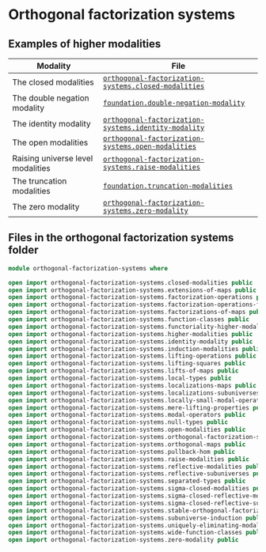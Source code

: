 # Orthogonal factorization systems

## Examples of higher modalities

| Modality                          | File                                                                                                          |
| --------------------------------- | ------------------------------------------------------------------------------------------------------------- |
| The closed modalities             | [`orthogonal-factorization-systems.closed-modalities`](orthogonal-factorization-systems.closed-modalities.md) |
| The double negation modality      | [`foundation.double-negation-modality`](foundation.double-negation-modality.md)                               |
| The identity modality             | [`orthogonal-factorization-systems.identity-modality`](orthogonal-factorization-systems.identity-modality.md) |
| The open modalities               | [`orthogonal-factorization-systems.open-modalities`](orthogonal-factorization-systems.open-modalities.md)     |
| Raising universe level modalities | [`orthogonal-factorization-systems.raise-modalities`](orthogonal-factorization-systems.raise-modalities.md)   |
| The truncation modalities         | [`foundation.truncation-modalities`](foundation.truncation-modalities.md)                                     |
| The zero modality                 | [`orthogonal-factorization-systems.zero-modality`](orthogonal-factorization-systems.zero-modality.md)         |

## Files in the orthogonal factorization systems folder

```agda
module orthogonal-factorization-systems where

open import orthogonal-factorization-systems.closed-modalities public
open import orthogonal-factorization-systems.extensions-of-maps public
open import orthogonal-factorization-systems.factorization-operations public
open import orthogonal-factorization-systems.factorization-operations-function-classes public
open import orthogonal-factorization-systems.factorizations-of-maps public
open import orthogonal-factorization-systems.function-classes public
open import orthogonal-factorization-systems.functoriality-higher-modalities public
open import orthogonal-factorization-systems.higher-modalities public
open import orthogonal-factorization-systems.identity-modality public
open import orthogonal-factorization-systems.induction-modalities public
open import orthogonal-factorization-systems.lifting-operations public
open import orthogonal-factorization-systems.lifting-squares public
open import orthogonal-factorization-systems.lifts-of-maps public
open import orthogonal-factorization-systems.local-types public
open import orthogonal-factorization-systems.localizations-maps public
open import orthogonal-factorization-systems.localizations-subuniverses public
open import orthogonal-factorization-systems.locally-small-modal-operators public
open import orthogonal-factorization-systems.mere-lifting-properties public
open import orthogonal-factorization-systems.modal-operators public
open import orthogonal-factorization-systems.null-types public
open import orthogonal-factorization-systems.open-modalities public
open import orthogonal-factorization-systems.orthogonal-factorization-systems public
open import orthogonal-factorization-systems.orthogonal-maps public
open import orthogonal-factorization-systems.pullback-hom public
open import orthogonal-factorization-systems.raise-modalities public
open import orthogonal-factorization-systems.reflective-modalities public
open import orthogonal-factorization-systems.reflective-subuniverses public
open import orthogonal-factorization-systems.separated-types public
open import orthogonal-factorization-systems.sigma-closed-modalities public
open import orthogonal-factorization-systems.sigma-closed-reflective-modalities public
open import orthogonal-factorization-systems.sigma-closed-reflective-subuniverses public
open import orthogonal-factorization-systems.stable-orthogonal-factorization-systems public
open import orthogonal-factorization-systems.subuniverse-induction public
open import orthogonal-factorization-systems.uniquely-eliminating-modalities public
open import orthogonal-factorization-systems.wide-function-classes public
open import orthogonal-factorization-systems.zero-modality public
```
